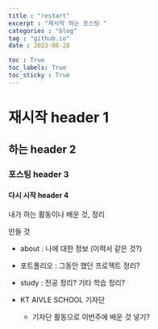 ```yaml
---
title : "restart"
excerpt : "재시작 하는 포스팅 "
categories : "blog"
tag : "github.io"
date : 2023-08-28

toc : True
toc_labels: True
toc_sticky : True
---
```


# 재시작 header 1
## 하는 header 2
### 포스팅 header 3
#### 다시 시작 header 4

내가 하는 활동이나 배운 것, 정리

만들 것
- about : 나에 대한 정보 (이력서 같은 것?)
- 포트폴리오 : 그동안 했던 프로젝트 정리?
- study : 전공 정리? 기타 학습 정리?

- KT AIVLE SCHOOL 기자단
    - 기자단 활동으로 이번주에 배운 것 넣기?
    

